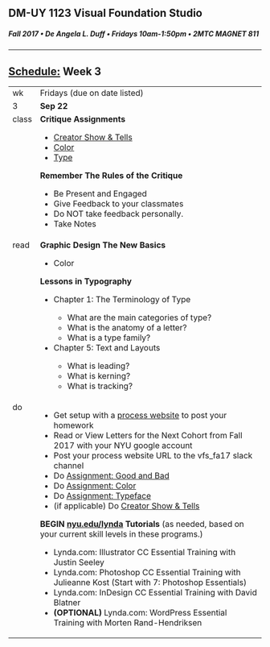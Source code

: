 ## DM-UY 1123 Visual Foundation Studio
##### Fall 2017 • De Angela L. Duff • Fridays 10am-1:50pm • 2MTC MAGNET 811

---
## [Schedule:](dm1123_schedule_overview.md) Week 3


<table>
<tr>
<td>wk</td>
<td>Fridays (due on date listed)</td>
</tr>
<tr>
  <td valign="top">3</td>
  <td valign="top"><strong>Sep 22</strong></td>
</tr>
<tr>
<td valign="top">class</td>
<td valign="top">
<strong>Critique Assignments</strong>
  <ul>  
  <li><a href="assigned_creator_show_and_tells.md">Creator Show &amp; Tells</a></li>
  <Li><a href="dm1123_color.md">Color</a></li>
  <li><a href="dm1123_typefaces.md">Type</a></li>
  </ul>
  
<strong>Remember The Rules of the Critique</strong> 
<ul>
<li>Be Present and Engaged</li>
<li>Give Feedback to your classmates</li>
<li>Do NOT take feedback personally.</li>
<li>Take Notes</li>
</ul>

</td>
</tr>

<!-- homework -->
<tr>
  <td valign="top">read</td>
  <td>
  <strong>Graphic Design The New Basics</strong>
  <ul>
  <li>Color</li>
  </ul>
  <strong>Lessons in Typography</strong>
    <ul>
    <li>Chapter 1: The Terminology of Type</li>
        <ul> 
        <li>What are the main categories of type?</li>
        <li>What is the anatomy of a letter?</li>
        <li>What is a type family?</li>
        </ul>
    <li>Chapter 5: Text and Layouts</li>
        <ul> 
        <li>What is leading?</li>
        <li>What is kerning?</li>
        <li>What is tracking?</li>
        </ul>
    </ul>
  </td>
  
</tr>


<!-- do -->
<tr>
  <td valign="top">do</td>
  <td>
  <ul>
  <li>Get setup with a <a href="process_website.md" target="_blank">process website</a> to post your homework</li>
  <li>Read or View <a href="" target="_blank"></a>Letters for the Next Cohort from Fall 2017 with your NYU google account</li>
  <li>Post your process website URL to the vfs_fa17 slack channel</li>
  <li>Do <a href="assignment_good_vs_bad.md">Assignment: Good and Bad</a></li>
  <li>Do <a href="dm1123_color.md">Assignment: Color</a></li>
  <li>Do <a href="dm1123_typefaces.md">Assignment: Typeface</a></li>
  <li>(if applicable) Do <a href="assigned_creator_show_and_tells.md">Creator Show &amp; Tells</a></li>
  </ul>
  <strong>BEGIN <a href="http://nyu.edu/lynda">nyu.edu/lynda</a> Tutorials</strong> (as needed, based on your current skill levels in these programs.)
  <ul>
  
  <li>Lynda.com: Illustrator CC Essential Training with Justin Seeley</li>
  <li>Lynda.com: Photoshop CC Essential Training with Julieanne Kost (Start with 7: Photoshop Essentials)</li>
  <li>Lynda.com: InDesign CC Essential Training with David Blatner</li>
  <li><b>(OPTIONAL)</b> Lynda.com: WordPress Essential Training with Morten Rand-Hendriksen</li>
  </ul></td>
</tr>
</table>